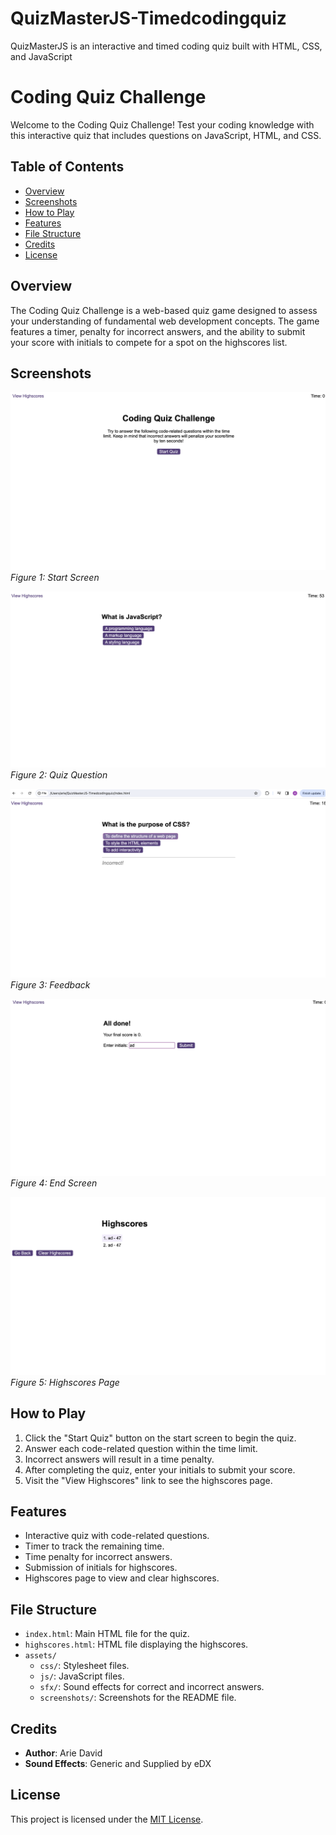 # QuizMasterJS-Timedcodingquiz
QuizMasterJS is an interactive and timed coding quiz built with HTML, CSS, and JavaScript

# Coding Quiz Challenge

Welcome to the Coding Quiz Challenge! Test your coding knowledge with this interactive quiz that includes questions on JavaScript, HTML, and CSS.

## Table of Contents
- [Overview](#overview)
- [Screenshots](#screenshots)
- [How to Play](#how-to-play)
- [Features](#features)
- [File Structure](#file-structure)
- [Credits](#credits)
- [License](#license)

## Overview

The Coding Quiz Challenge is a web-based quiz game designed to assess your understanding of fundamental web development concepts. The game features a timer, penalty for incorrect answers, and the ability to submit your score with initials to compete for a spot on the highscores list. 

## Screenshots

![Start Screen](./assets/screenshots/startscreen.png)
*Figure 1: Start Screen*

![Quiz Question](./assets/screenshots/quizquestion2.png)
*Figure 2: Quiz Question*

![Feedback](./assets/screenshots/feedback.png)
*Figure 3: Feedback*

![End Screen](./assets/screenshots/endscreen.png)
*Figure 4: End Screen*

![Highscores Page](./assets/screenshots/highscores.png)
*Figure 5: Highscores Page*

## How to Play

1. Click the "Start Quiz" button on the start screen to begin the quiz.
2. Answer each code-related question within the time limit.
3. Incorrect answers will result in a time penalty.
4. After completing the quiz, enter your initials to submit your score.
5. Visit the "View Highscores" link to see the highscores page.

## Features

- Interactive quiz with code-related questions.
- Timer to track the remaining time.
- Time penalty for incorrect answers.
- Submission of initials for highscores.
- Highscores page to view and clear highscores.

## File Structure

- `index.html`: Main HTML file for the quiz.
- `highscores.html`: HTML file displaying the highscores.
- `assets/`
  - `css/`: Stylesheet files.
  - `js/`: JavaScript files.
  - `sfx/`: Sound effects for correct and incorrect answers.
  - `screenshots/`: Screenshots for the README file.

## Credits

- **Author**: Arie David
- **Sound Effects**: Generic and Supplied by eDX

## License

This project is licensed under the [MIT License](LICENSE).
